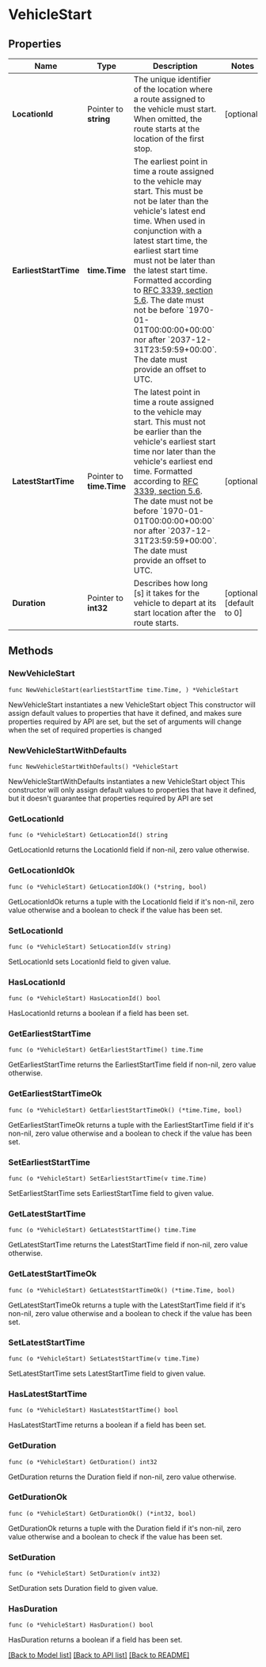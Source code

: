 # VehicleStart

## Properties

Name | Type | Description | Notes
------------ | ------------- | ------------- | -------------
**LocationId** | Pointer to **string** | The unique identifier of the location where a route assigned to the vehicle must start. When omitted, the route starts at the location of the first stop. | [optional] 
**EarliestStartTime** | **time.Time** | The earliest point in time a route assigned to the vehicle may start. This must be not be later than the vehicle&#39;s latest end time. When used in conjunction with a latest start time, the earliest start time must not be later than the latest start time. Formatted according to [RFC 3339, section 5.6](https://tools.ietf.org/html/rfc3339#section-5.6). The date must not be before &#x60;1970-01-01T00:00:00+00:00&#x60; nor after &#x60;2037-12-31T23:59:59+00:00&#x60;. The date must provide an offset to UTC. | 
**LatestStartTime** | Pointer to **time.Time** | The latest point in time a route assigned to the vehicle may start. This must not be earlier than the vehicle&#39;s earliest start time nor later than the vehicle&#39;s earliest end time. Formatted according to [RFC 3339, section 5.6](https://tools.ietf.org/html/rfc3339#section-5.6). The date must not be before &#x60;1970-01-01T00:00:00+00:00&#x60; nor after &#x60;2037-12-31T23:59:59+00:00&#x60;. The date must provide an offset to UTC. | [optional] 
**Duration** | Pointer to **int32** | Describes how long [s] it takes for the vehicle to depart at its start location after the route starts. | [optional] [default to 0]

## Methods

### NewVehicleStart

`func NewVehicleStart(earliestStartTime time.Time, ) *VehicleStart`

NewVehicleStart instantiates a new VehicleStart object
This constructor will assign default values to properties that have it defined,
and makes sure properties required by API are set, but the set of arguments
will change when the set of required properties is changed

### NewVehicleStartWithDefaults

`func NewVehicleStartWithDefaults() *VehicleStart`

NewVehicleStartWithDefaults instantiates a new VehicleStart object
This constructor will only assign default values to properties that have it defined,
but it doesn't guarantee that properties required by API are set

### GetLocationId

`func (o *VehicleStart) GetLocationId() string`

GetLocationId returns the LocationId field if non-nil, zero value otherwise.

### GetLocationIdOk

`func (o *VehicleStart) GetLocationIdOk() (*string, bool)`

GetLocationIdOk returns a tuple with the LocationId field if it's non-nil, zero value otherwise
and a boolean to check if the value has been set.

### SetLocationId

`func (o *VehicleStart) SetLocationId(v string)`

SetLocationId sets LocationId field to given value.

### HasLocationId

`func (o *VehicleStart) HasLocationId() bool`

HasLocationId returns a boolean if a field has been set.

### GetEarliestStartTime

`func (o *VehicleStart) GetEarliestStartTime() time.Time`

GetEarliestStartTime returns the EarliestStartTime field if non-nil, zero value otherwise.

### GetEarliestStartTimeOk

`func (o *VehicleStart) GetEarliestStartTimeOk() (*time.Time, bool)`

GetEarliestStartTimeOk returns a tuple with the EarliestStartTime field if it's non-nil, zero value otherwise
and a boolean to check if the value has been set.

### SetEarliestStartTime

`func (o *VehicleStart) SetEarliestStartTime(v time.Time)`

SetEarliestStartTime sets EarliestStartTime field to given value.


### GetLatestStartTime

`func (o *VehicleStart) GetLatestStartTime() time.Time`

GetLatestStartTime returns the LatestStartTime field if non-nil, zero value otherwise.

### GetLatestStartTimeOk

`func (o *VehicleStart) GetLatestStartTimeOk() (*time.Time, bool)`

GetLatestStartTimeOk returns a tuple with the LatestStartTime field if it's non-nil, zero value otherwise
and a boolean to check if the value has been set.

### SetLatestStartTime

`func (o *VehicleStart) SetLatestStartTime(v time.Time)`

SetLatestStartTime sets LatestStartTime field to given value.

### HasLatestStartTime

`func (o *VehicleStart) HasLatestStartTime() bool`

HasLatestStartTime returns a boolean if a field has been set.

### GetDuration

`func (o *VehicleStart) GetDuration() int32`

GetDuration returns the Duration field if non-nil, zero value otherwise.

### GetDurationOk

`func (o *VehicleStart) GetDurationOk() (*int32, bool)`

GetDurationOk returns a tuple with the Duration field if it's non-nil, zero value otherwise
and a boolean to check if the value has been set.

### SetDuration

`func (o *VehicleStart) SetDuration(v int32)`

SetDuration sets Duration field to given value.

### HasDuration

`func (o *VehicleStart) HasDuration() bool`

HasDuration returns a boolean if a field has been set.


[[Back to Model list]](../README.md#documentation-for-models) [[Back to API list]](../README.md#documentation-for-api-endpoints) [[Back to README]](../README.md)


